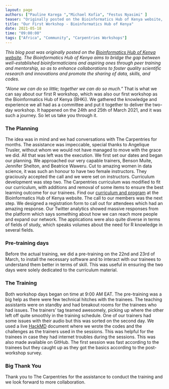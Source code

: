 ```yaml
---
layout: page
authors: ["Pauline Karega ","Michael Kofia", "Festus Nyasimi" ]
teaser: "Originally posted on the Bioinformatics Hub of Kenya website, this blog post highlights learnings from the BHKi's first R workshop on 24 and 25 March 2021"
title: "Our First Workshop - Bioinformatics Hub of Kenya"
date: 2021-05-18
time: "09:00:00"
tags: ["Africa", "Community", "Carpentries Workshops"]
---
```


*This blog post was originally posted on the [Bioinformatics Hub of Kenya website](https://bhki.org/). The Bioinformatics Hub of Kenya aims to bridge the gap between well-established bioinformaticians and aspiring ones through peer training and mentorship, so as to enhance collaborations to foster quality scientific research and innovations and promote the sharing of data, skills, and codes.*

*“Alone we can do so little; together we can do so much.”* That is what we can say about our first R workshop, which was also our first workshop as the Bioinformatics Hub of Kenya (BHKi). We gathered the knowledge and experience we all had as a committee and put it together to deliver the two-day workshop.
It happened on the 24th and 25th of March 2021, and it was such a journey. So let us take you through it.

### The Planning ###

The idea was in mind and we had conversations with The Carpentries for months. The assistance was impeccable, special thanks to Angelique Trusler, without whom we would not have managed
to move with the grace we did. All that was left was the execution. We first set our dates and began our planning. We approached our very capable trainers, Benson Muite,
Jennifer Shelton, and Beatrice Waweru. Cut to amazing women in data science, it was such an honour to have two female instructors. They graciously accepted the
call and we were set on instructors. Curriculum development was step two. The Carpentries curriculum was modified to fit our curriculum, with additions and
removal of some items to ensure the best learning outcome for our trainees. Find our [curriculum and program](https://bioinformatics-hub-ke.github.io/2021-03-24-BHKi-Online/) at the Bioinformatics Hub of Kenya website.
The call to our members was the next step. We designed a registration form to call out for attendees which had an amazing response. Our Twitter analytics showed massive
responses from the platform which says something about how we can reach more people and expand our network. The applications were also quite diverse in terms of fields of study, which speaks volumes about the need for R knowledge
in several fields.

### Pre-training days ###

Before the actual training, we did a pre-training on the 22nd and 23rd of March, to install the necessary software and to interact with our trainees to understand them better
in terms of skill. This was useful in ensuring the two days were solely dedicated to the curriculum material.

### The Training ###

Both workshop days began on time at 9:00 AM EAT. The pre-training was a big help as there were few technical hitches with the trainees. The teaching assistants were on standby
and had breakout rooms for the trainees who had issues. The trainers’ tag teamed awesomely, picking up where the other left off quite smoothly in the training schedule. One of
our trainers had some issues with their audio but this was sorted on the second day. We used a live [HackMD](https://hackmd.io/2QkQfQZbQnG9djQm6Z-X4g?view) document where we wrote the codes and the challenges as the trainers
used in the sessions. This was helpful for the trainees in case they had internet troubles during the sessions. This was also made available on GitHub. The first session was
fast according to the trainees but they caught up as they got the basics according to the post-workshop survey.

### Big Thank You ###

Thank you to The Carpentries for the assistance to conduct the training and we look forward to more collaboration.

